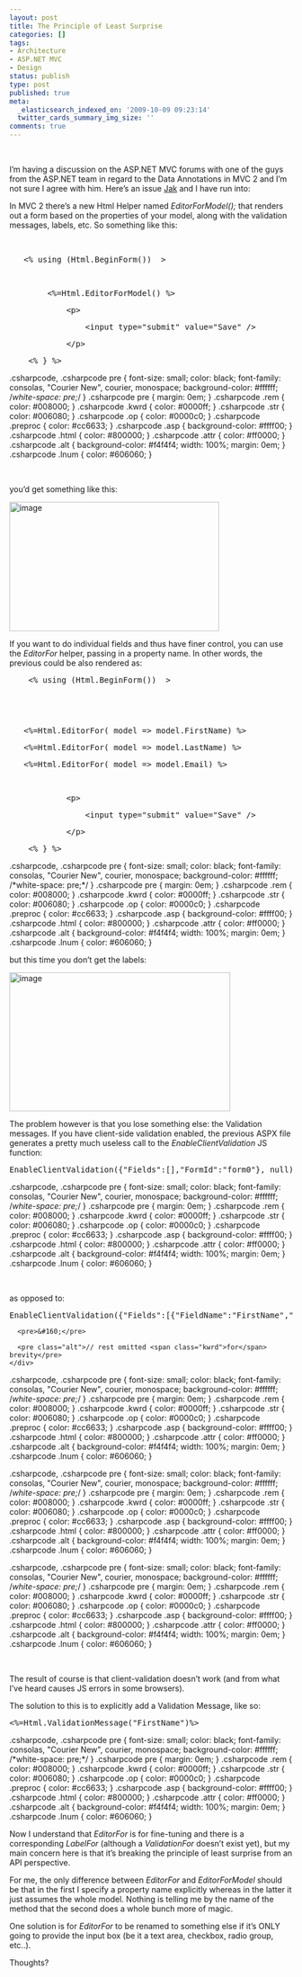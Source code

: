 ```yaml
---
layout: post
title: The Principle of Least Surprise
categories: []
tags:
- Architecture
- ASP.NET MVC
- Design
status: publish
type: post
published: true
meta:
  _elasticsearch_indexed_on: '2009-10-09 09:23:14'
  twitter_cards_summary_img_size: ''
comments: true
---
```

<p>&#160;</p>  <p>I’m having a discussion on the ASP.NET MVC forums with one of the guys from the ASP.NET team in regard to the Data Annotations in MVC 2 and I’m not sure I agree with him. Here’s an issue <a href="http://devlicio.us/blogs/casey/">Jak</a> and I have run into: </p>  <p>In MVC 2 there’s a new Html Helper named <em>EditorForModel(); </em>that renders out a form based on the properties of your model, along with the validation messages, labels, etc. So something like this:</p>  <p>&#160;</p>  <div class="csharpcode">   <pre class="alt">   &lt;% <span class="kwrd">using</span> (Html.BeginForm())  &gt;</pre>

  <pre>&#160;</pre>

  <pre class="alt">        &lt;%=Html.EditorForModel() %&gt;     </pre>

  <pre>            &lt;p&gt;</pre>

  <pre class="alt">                &lt;input type=<span class="str">&quot;submit&quot;</span> <span class="kwrd">value</span>=<span class="str">&quot;Save&quot;</span> /&gt;</pre>

  <pre>            &lt;/p&gt;</pre>

  <pre class="alt">    &lt;% } %&gt;</pre>
</div>

.csharpcode, .csharpcode pre
{
	font-size: small;
	color: black;
	font-family: consolas, "Courier New", courier, monospace;
	background-color: #ffffff;
	/*white-space: pre;*/
}
.csharpcode pre { margin: 0em; }
.csharpcode .rem { color: #008000; }
.csharpcode .kwrd { color: #0000ff; }
.csharpcode .str { color: #006080; }
.csharpcode .op { color: #0000c0; }
.csharpcode .preproc { color: #cc6633; }
.csharpcode .asp { background-color: #ffff00; }
.csharpcode .html { color: #800000; }
.csharpcode .attr { color: #ff0000; }
.csharpcode .alt
{
	background-color: #f4f4f4;
	width: 100%;
	margin: 0em;
}
.csharpcode .lnum { color: #606060; }

<p>&#160;</p>

<p>you’d get something like this:</p>

<p><a href="http://hadihariri.com/blogengine/image.axd?picture=WindowsLiveWriter/ThePrincipleofLeastSurprise/1A28AE20/image.png"><img style="border-bottom:0;border-left:0;display:inline;border-top:0;border-right:0;" title="image" border="0" alt="image" src="http://hadihariri.com/blogengine/image.axd?picture=WindowsLiveWriter/ThePrincipleofLeastSurprise/36E22335/image_thumb.png" width="373" height="230" /></a> </p>

<p>If you want to do individual fields and thus have finer control, you can use the <em>EditorFor</em> helper, passing in a property name. In other words, the previous could be also rendered as:</p>

<div class="csharpcode">
  <pre class="alt">    &lt;% <span class="kwrd">using</span> (Html.BeginForm())  &gt;</pre>

  <pre>&#160;</pre>

  <pre class="alt">        </pre>

  <pre>   &lt;%=Html.EditorFor( model =&gt; model.FirstName) %&gt; </pre>

  <pre class="alt">   &lt;%=Html.EditorFor( model =&gt; model.LastName) %&gt;</pre>

  <pre>   &lt;%=Html.EditorFor( model =&gt; model.Email) %&gt;</pre>

  <pre class="alt">        </pre>

  <pre>            &lt;p&gt;</pre>

  <pre class="alt">                &lt;input type=<span class="str">&quot;submit&quot;</span> <span class="kwrd">value</span>=<span class="str">&quot;Save&quot;</span> /&gt;</pre>

  <pre>            &lt;/p&gt;</pre>

  <pre class="alt">    &lt;% } %&gt;</pre>
</div>

<p>
.csharpcode, .csharpcode pre
{
	font-size: small;
	color: black;
	font-family: consolas, "Courier New", courier, monospace;
	background-color: #ffffff;
	/*white-space: pre;*/
}
.csharpcode pre { margin: 0em; }
.csharpcode .rem { color: #008000; }
.csharpcode .kwrd { color: #0000ff; }
.csharpcode .str { color: #006080; }
.csharpcode .op { color: #0000c0; }
.csharpcode .preproc { color: #cc6633; }
.csharpcode .asp { background-color: #ffff00; }
.csharpcode .html { color: #800000; }
.csharpcode .attr { color: #ff0000; }
.csharpcode .alt
{
	background-color: #f4f4f4;
	width: 100%;
	margin: 0em;
}
.csharpcode .lnum { color: #606060; }</p>

<p>but this time you don’t get the labels: </p>

<p><a href="http://hadihariri.com/blogengine/image.axd?picture=WindowsLiveWriter/ThePrincipleofLeastSurprise/5BFF6DA1/image.png"><img style="border-bottom:0;border-left:0;display:inline;border-top:0;border-right:0;" title="image" border="0" alt="image" src="http://hadihariri.com/blogengine/image.axd?picture=WindowsLiveWriter/ThePrincipleofLeastSurprise/61DA113A/image_thumb.png" width="393" height="247" /></a> </p>

<p>The problem however is that you lose something else: the Validation messages. If you have client-side validation enabled, the previous ASPX file generates a pretty much useless call to the <em>EnableClientValidation</em> JS function: </p>

<div class="csharpcode">
  <pre class="alt">EnableClientValidation({<span class="str">&quot;Fields&quot;</span>:[],<span class="str">&quot;FormId&quot;</span>:<span class="str">&quot;form0&quot;</span>}, <span class="kwrd">null</span>);</pre>
</div>

.csharpcode, .csharpcode pre
{
	font-size: small;
	color: black;
	font-family: consolas, "Courier New", courier, monospace;
	background-color: #ffffff;
	/*white-space: pre;*/
}
.csharpcode pre { margin: 0em; }
.csharpcode .rem { color: #008000; }
.csharpcode .kwrd { color: #0000ff; }
.csharpcode .str { color: #006080; }
.csharpcode .op { color: #0000c0; }
.csharpcode .preproc { color: #cc6633; }
.csharpcode .asp { background-color: #ffff00; }
.csharpcode .html { color: #800000; }
.csharpcode .attr { color: #ff0000; }
.csharpcode .alt
{
	background-color: #f4f4f4;
	width: 100%;
	margin: 0em;
}
.csharpcode .lnum { color: #606060; }

<p>&#160;</p>

<p>as opposed to: </p>

<div class="csharpcode">
  <div class="csharpcode">
    <div class="csharpcode">
      <pre class="alt">EnableClientValidation({<span class="str">&quot;Fields&quot;</span>:[{<span class="str">&quot;FieldName&quot;</span>:<span class="str">&quot;FirstName&quot;</span>,<span class="str">&quot;ValidationRules&quot;</span>:[{<span class="str">&quot;ErrorMessage&quot;</span>:<span class="str">&quot;First name is required&quot;</span>,<span class="str">&quot;ValidationParameters&quot;</span>:....</pre>

      <pre>&#160;</pre>

      <pre class="alt">// rest omitted <span class="kwrd">for</span> brevity</pre>
    </div>
    
.csharpcode, .csharpcode pre
{
	font-size: small;
	color: black;
	font-family: consolas, "Courier New", courier, monospace;
	background-color: #ffffff;
	/*white-space: pre;*/
}
.csharpcode pre { margin: 0em; }
.csharpcode .rem { color: #008000; }
.csharpcode .kwrd { color: #0000ff; }
.csharpcode .str { color: #006080; }
.csharpcode .op { color: #0000c0; }
.csharpcode .preproc { color: #cc6633; }
.csharpcode .asp { background-color: #ffff00; }
.csharpcode .html { color: #800000; }
.csharpcode .attr { color: #ff0000; }
.csharpcode .alt
{
	background-color: #f4f4f4;
	width: 100%;
	margin: 0em;
}
.csharpcode .lnum { color: #606060; }</div>
  
.csharpcode, .csharpcode pre
{
	font-size: small;
	color: black;
	font-family: consolas, "Courier New", courier, monospace;
	background-color: #ffffff;
	/*white-space: pre;*/
}
.csharpcode pre { margin: 0em; }
.csharpcode .rem { color: #008000; }
.csharpcode .kwrd { color: #0000ff; }
.csharpcode .str { color: #006080; }
.csharpcode .op { color: #0000c0; }
.csharpcode .preproc { color: #cc6633; }
.csharpcode .asp { background-color: #ffff00; }
.csharpcode .html { color: #800000; }
.csharpcode .attr { color: #ff0000; }
.csharpcode .alt
{
	background-color: #f4f4f4;
	width: 100%;
	margin: 0em;
}
.csharpcode .lnum { color: #606060; }</div>

.csharpcode, .csharpcode pre
{
	font-size: small;
	color: black;
	font-family: consolas, "Courier New", courier, monospace;
	background-color: #ffffff;
	/*white-space: pre;*/
}
.csharpcode pre { margin: 0em; }
.csharpcode .rem { color: #008000; }
.csharpcode .kwrd { color: #0000ff; }
.csharpcode .str { color: #006080; }
.csharpcode .op { color: #0000c0; }
.csharpcode .preproc { color: #cc6633; }
.csharpcode .asp { background-color: #ffff00; }
.csharpcode .html { color: #800000; }
.csharpcode .attr { color: #ff0000; }
.csharpcode .alt
{
	background-color: #f4f4f4;
	width: 100%;
	margin: 0em;
}
.csharpcode .lnum { color: #606060; }

<p>&#160;</p>

<p>The result of course is that client-validation doesn’t work (and from what I’ve heard causes JS errors in some browsers). </p>

<p>The solution to this is to explicitly add a Validation Message, like so:</p>

<div class="csharpcode">
  <pre class="alt">&lt;%=Html.ValidationMessage(<span class="str">&quot;FirstName&quot;</span>)%&gt;</pre>
</div>

<p>
.csharpcode, .csharpcode pre
{
	font-size: small;
	color: black;
	font-family: consolas, "Courier New", courier, monospace;
	background-color: #ffffff;
	/*white-space: pre;*/
}
.csharpcode pre { margin: 0em; }
.csharpcode .rem { color: #008000; }
.csharpcode .kwrd { color: #0000ff; }
.csharpcode .str { color: #006080; }
.csharpcode .op { color: #0000c0; }
.csharpcode .preproc { color: #cc6633; }
.csharpcode .asp { background-color: #ffff00; }
.csharpcode .html { color: #800000; }
.csharpcode .attr { color: #ff0000; }
.csharpcode .alt
{
	background-color: #f4f4f4;
	width: 100%;
	margin: 0em;
}
.csharpcode .lnum { color: #606060; }</p>

<p>Now I understand that <em>EditorFor </em>is for fine-tuning and there is a corresponding <em>LabelFor</em> (although a <em>ValidationFor </em>doesn’t exist yet), but my main concern here is that it’s breaking the principle of least surprise from an API perspective. </p>

<p>For me, the only difference between <em>EditorFor</em> and <em>EditorForModel</em> should be that in the first I specify a property name explicitly whereas in the latter it just assumes the whole model. Nothing is telling me by the name of the method that the second does a whole bunch more of magic. </p>

<p>One solution is for <em>EditorFor</em> to be renamed to something else if it’s ONLY going to provide the input box (be it a text area, checkbox, radio group, etc..).</p>

<p>Thoughts?</p>
